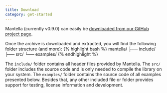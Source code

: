 ```yaml
---
title: Download
category: get-started
---
```


Mantella (currently v0.9.0) can easily be [downloaded from our GitHub project page](https://github.com/SebastianNiemann/OnlineOptimisation/archive/master.zip).

Once the archive is downloaded and extracted, you will find the following folder structure (and more):
{% highlight bash %}
mantella/
├── include/
├── src/
└── examples/
{% endhighlight %}

The `include/` folder contains all header files provided by Mantella. The `src/` folder includes the source code and is only needed to compile the library on your system. The `examples/` folder contains the source code of all examples presented below. Besides that, any other included file or folder provides support for testing, license information and development.